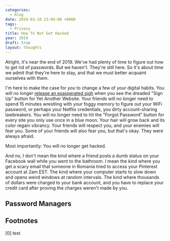 ```yaml
---
categories:
  - blog
date: 2019-03-10 23:04:08 +0000
tags:
  - Privacy
title: How To Not Get Hacked
year: 2019
draft: true
layout: thoughts
---
```


Alright, it's near the end of 2019. We've had plenty of time to figure out how to get rid of passwords. But we haven't. They're still here. So it's about time we admit that they're here to stay, and that we must better acquaint ourselves with them.

I'm here to make the case for _you_ to change a few of your digital habits. You will no longer <a href="https://en.wikipedia.org/wiki/Password_fatigue" class="link-primary" target="_blank">release an exasperated sigh</a> when you see the dreaded "Sign Up" button for Yet Another Website. Your friends will no longer need to spend 15 minutes wrestling with your foggy memory to figure out your WiFi password, or perhaps your Netflix credentials, you dirty account-sharing lawbreakers. You will no longer need to hit the "Forgot Password" button for every site you only use once in a blue moon. Your hair will grow back and its color regain vibrancy. Your friends will respect you, and your enemies will fear you. Some of your friends will also fear you, but that's okay. They were always afraid.

Most importantly: You will no longer get hacked.

And no, I don't mean the kind where a friend posts a dumb status on your Facebook wall while you went to the bathroom. I mean the kind where you get a scary email that someone in Romania tried to access your Pinterest account at 2am EST. The kind where your computer starts to slow down and opens weird windows at random intervals. The kind where thousands of dollars were charged to your bank account, and you have to replace your credit card after proving the charges weren't made by you.

## Password Managers

## Footnotes

<span id="ref0">[0]</span> test
